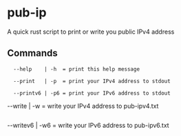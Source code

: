 # pub-ip
A quick rust script to print or write you public IPv4 address

## Commands
```
  --help    | -h  = print this help message
```
```
  --print   | -p  = print your IPv4 address to stdout
```
```
  --printv6 | -p6 = print your IPv6 address to stdout
```
  --write   | -w  = write your IPv4 address to pub-ipv4.txt
```
```
  --writev6 | -w6 = write your IPv6 address to pub-ipv6.txt
```